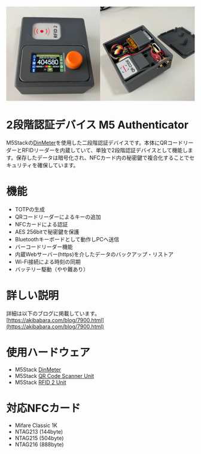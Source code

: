 ![](img/m5authenticator.png)

# 2段階認証デバイス M5 Authenticator
M5Stackの[DinMeter](https://shop.m5stack.com/products/m5stack-din-meter-w-m5stamps3)を使用した二段階認証デバイスです。本体にQRコードリーダーとRFIDリーダーを内蔵していて、単独で2段階認証デバイスとして機能します。保存したデータは暗号化され、NFCカード内の秘密鍵で複合化することでセキュリティを確保しています。

# 機能
* TOTPの生成
* QRコードリーダーによるキーの追加
* NFCカードによる認証
* AES 256bitで秘密鍵を保護
* Bluetoothキーボードとして動作しPCへ送信
* バーコードリーダー機能
* 内蔵Webサーバー(https)を介したデータのバックアップ・リストア
* Wi-Fi接続による時刻の同期
* バッテリー駆動（やや難あり）


# 詳しい説明
詳細は以下のブログに掲載しています。<br>
[https://akibabara.com/blog/7900.html](https://akibabara.com/blog/7900.html)


# 使用ハードウェア
* M5Stack [DinMeter](https://shop.m5stack.com/products/m5stack-din-meter-w-m5stamps3)
* M5Stack [QR Code Scanner Unit](https://shop.m5stack.com/products/qr-code-scanner-unit-stm32f030)
* M5Stack [RFID 2 Unit](https://shop.m5stack.com/products/rfid-unit-2-ws1850s)


# 対応NFCカード
* Mifare Classic 1K
* NTAG213 (144byte)
* NTAG215 (504byte)
* NTAG216 (888byte)
